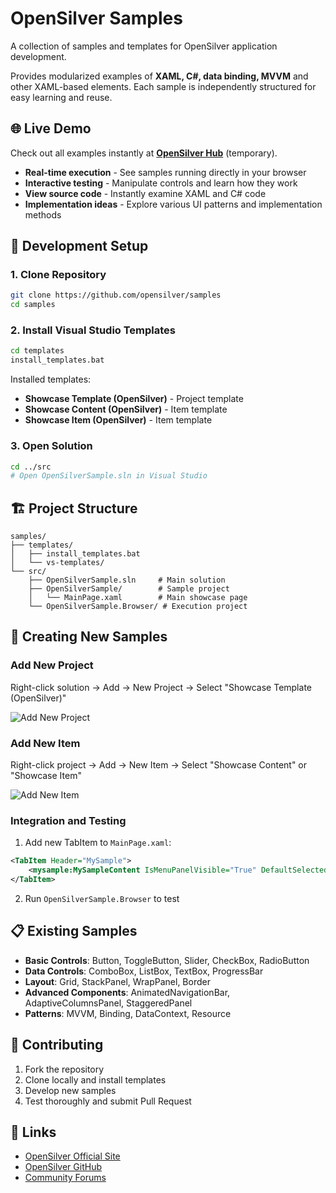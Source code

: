 # OpenSilver Samples

A collection of samples and templates for OpenSilver application development.

Provides modularized examples of **XAML, C#, data binding, MVVM** and other XAML-based elements. Each sample is independently structured for easy learning and reuse.

## 🌐 Live Demo

Check out all examples instantly at **[OpenSilver Hub](https://opensilverhub.azurewebsites.net)** (temporary).

- **Real-time execution** - See samples running directly in your browser
- **Interactive testing** - Manipulate controls and learn how they work  
- **View source code** - Instantly examine XAML and C# code
- **Implementation ideas** - Explore various UI patterns and implementation methods

## 🚀 Development Setup

### 1. Clone Repository
```bash
git clone https://github.com/opensilver/samples
cd samples
```

### 2. Install Visual Studio Templates
```bash
cd templates
install_templates.bat
```

Installed templates:
- **Showcase Template (OpenSilver)** - Project template
- **Showcase Content (OpenSilver)** - Item template
- **Showcase Item (OpenSilver)** - Item template

### 3. Open Solution
```bash
cd ../src
# Open OpenSilverSample.sln in Visual Studio
```

## 🏗️ Project Structure

```
samples/
├── templates/
│   ├── install_templates.bat
│   └── vs-templates/
└── src/
    ├── OpenSilverSample.sln     # Main solution
    ├── OpenSilverSample/        # Sample project
    │   └── MainPage.xaml        # Main showcase page
    └── OpenSilverSample.Browser/ # Execution project
```

## 🔧 Creating New Samples

### Add New Project
Right-click solution → Add → New Project → Select "Showcase Template (OpenSilver)"

![Add New Project](https://github.com/user-attachments/assets/08c6eaf8-be4d-4c25-84b2-7368be21f7ed)

### Add New Item
Right-click project → Add → New Item → Select "Showcase Content" or "Showcase Item"

![Add New Item](https://github.com/user-attachments/assets/7f818fcb-9bdd-44e3-8a4d-b28604711fd8)

### Integration and Testing
1. Add new TabItem to `MainPage.xaml`:
```xml
<TabItem Header="MySample">
    <mysample:MySampleContent IsMenuPanelVisible="True" DefaultSelectedItemName="Basic"/>
</TabItem>
```

2. Run `OpenSilverSample.Browser` to test

## 📋 Existing Samples

- **Basic Controls**: Button, ToggleButton, Slider, CheckBox, RadioButton
- **Data Controls**: ComboBox, ListBox, TextBox, ProgressBar
- **Layout**: Grid, StackPanel, WrapPanel, Border
- **Advanced Components**: AnimatedNavigationBar, AdaptiveColumnsPanel, StaggeredPanel
- **Patterns**: MVVM, Binding, DataContext, Resource

## 🤝 Contributing

1. Fork the repository
2. Clone locally and install templates
3. Develop new samples
4. Test thoroughly and submit Pull Request

## 🔗 Links

- [OpenSilver Official Site](https://opensilver.net/)
- [OpenSilver GitHub](https://github.com/opensilver/opensilver)
- [Community Forums](https://forums.opensilver.net/)
